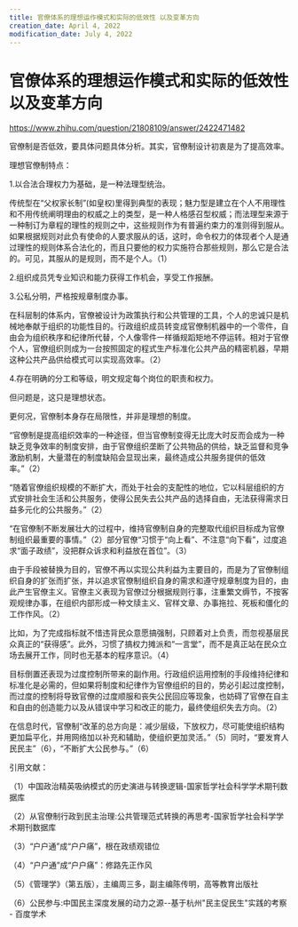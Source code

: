 ```yaml
---
title: 官僚体系的理想运作模式和实际的低效性 以及变革方向
creation_date: April 4, 2022
modification_date: July 4, 2022
---
```



# 官僚体系的理想运作模式和实际的低效性 以及变革方向

https://www.zhihu.com/question/21808109/answer/2422471482

官僚制是否低效，要具体问题具体分析。其实，官僚制设计初衷是为了提高效率。

理想官僚制特点：

1.以合法合理权力为基础，是一种法理型统治。

传统型在“父权家长制”(如皇权)里得到典型的表现；魅力型是建立在个人不用理性和不用传统阐明理由的权威之上的类型，是一种人格感召型权威；而法理型来源于一种制订为章程的理性的规则之中，这些规则作为有普遍约束力的准则得到服从。如果根据规则对此负有使命的人要求服从的话，这时，命令权力的体现者个人是通过理性的规则体系合法化的，而且只要他的权力实施符合那些规则，那么它是合法的。可见，其服从的是规则，而不是个人。（1）

2.组织成员凭专业知识和能力获得工作机会，享受工作报酬。

3.公私分明，严格按规章制度办事。

在科层制的体系内，官僚被设计为政策执行和公共管理的工具，个人的忠诚只是机械地奉献于组织的功能性目的。行政组织成员转变成官僚制机器中的一个零件，自由会为组织秩序和纪律所代替，个人像零件一样循规蹈矩地不停运转。相对于官僚个人，官僚组织则成为一台按照固定的程式生产标准化公共产品的精密机器，早期这种公共产品供给模式可以实现高效率。（2）

4.存在明确的分工和等级，明文规定每个岗位的职责和权力。

但问题是，这只是理想状态。

更何况，官僚制本身存在局限性，并非是理想的制度。

“官僚制是提高组织效率的一种途径，但当官僚制变得无比庞大时反而会成为一种缺乏竞争效率的制度安排，由于官僚组织垄断了公共物品的供给，缺乏监督和竞争激励机制，大量潜在的制度缺陷会显现出来，最终造成公共服务提供的低效率。”（2）

“随着官僚组织规模的不断扩大，而处于社会的支配性的地位，它以科层组织的方式安排社会生活和公共服务，使得公民失去公共产品的选择自由，无法获得需求日益多元化的公共服务。”（2）

“在官僚制不断发展壮大的过程中，维持官僚制自身的完整取代组织目标成为官僚制组织最重要的事情。”（2）部分官僚“习惯于“向上看”、不注意“向下看”，过度追求“面子政绩”，没把群众诉求和利益放在首位”。（3）

由于手段被替换为目的，官僚不再以实现公共利益为主要目的，而是为了官僚制组织自身的扩张而扩张，并以追求官僚制组织自身的需求和遵守规章制度为目的，由此产生官僚主义。官僚主义表现为官僚过分根据规则行事，注重繁文缛节，不按客观规律办事，在组织内部形成一种文牍主义、官样文章、办事拖拉、死板和僵化的工作作风。（2）

比如，为了完成指标就不惜违背民众意愿搞强制，只顾着对上负责，而忽视基层民众真正的“获得感”。此外，习惯了搞权力摊派和“一言堂”，而不是真正站在民众立场去展开工作，同时也无基本的程序意识。（4）

目标倒置还表现为过度控制所带来的副作用。行政组织运用控制的手段维持纪律和标准化是必需的，但如果将制度和纪律作为官僚组织的目的，势必引起过度控制，而过度的控制将导致官僚的过度顺服和丧失公民回应等现象，也妨碍了官僚在自主和自由的创造能力以及从错误中学习和改正的能力，最终使组织失去方向。（2）

在信息时代，官僚制“改革的总方向是：减少层级，下放权力，尽可能使组织结构更加扁平化，并用网络加以补充和辅助，使组织更加灵活。”（5）同时，“要发育人民民主”（6），“不断扩大公民参与。”（6）

引用文献：

（1）中国政治精英吸纳模式的历史演进与转换逻辑-国家哲学社会科学学术期刊数据库

（2）从官僚制行政到民主治理:公共管理范式转换的再思考-国家哲学社会科学学术期刊数据库

（3）“户户通”成“户户痛”，根在政绩观错位

（4）“户户通”成“户户痛”：修路先正作风

（5）《管理学》（第五版），主编周三多，副主编陈传明，高等教育出版社

（6）公民参与:中国民主深度发展的动力之源--基于杭州"民主促民生"实践的考察 - 百度学术

